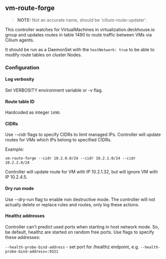 ## vm-route-forge

> **NOTE:** Not an accurate name, should be 'cilium-route-updater'.

This controller watches for VirtualMachines in virtualization.deckhouse.io group and updates routes in table 1490 to route traffic between VMs via Cilium agents.

It should be run as a DaemonSet with the `hostNetwork: true` to be able to modify route tables on cluster Nodes.

### Configuration

#### Log verbosity

Set VERBOSITY environment variable or -v flag.

#### Route table ID

Hardcoded as integer `1490`.

#### CIDRs

Use --cidr flags to specify CIDRs to limit managed IPs. Controller will update routes for VMs which IPs belong to specified CIDRs.

Example:

```
vm-route-forge --cidr 10.2.0.0/24 --cidr 10.2.1.0/24 --cidr 10.2.2.0/24 
```

Controller will update route for VM with IP 10.2.1.32, but will ignore VM with IP 10.2.4.5.

#### Dry run mode

Use --dry-run flag to enable non destructive mode. The controller will not actually delete or replace rules and routes, only log these actions.

#### Healthz addresses

Controller can't predict used ports when starting in host network mode. So, be default, healthz are started on random free ports. Use flags to specify these addresses:

`--health-probe-bind-address` - set port for /healthz endpoint, e.g. `--health-probe-bind-address=:9321`

